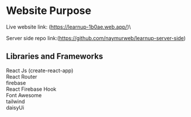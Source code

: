 # Website Purpose

 Live website link: (https://learnup-1b0ae.web.app/)\
 
 Server side repo link:(https://github.com/naymurweb/learnup-server-side)


## Libraries and Frameworks
React Js (create-react-app)\
React Router\
firebase\
React Firebase Hook\
Font Awesome\
tailwind\
daisyUi

